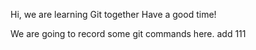 Hi, we are learning Git together
Have a good time!

We are going to record some git commands here.
add 111
